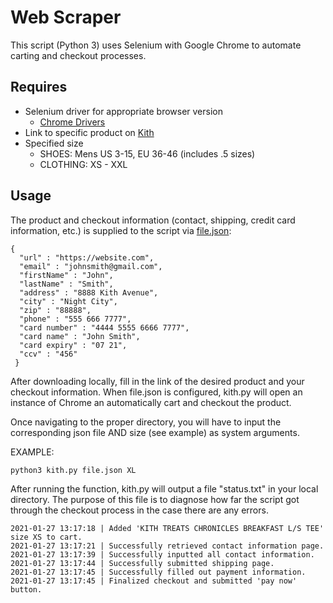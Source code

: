 # Web Scraper

This script (Python 3) uses Selenium with Google Chrome to automate carting and checkout processes.


## Requires
- Selenium driver for appropriate browser version
  - [Chrome Drivers](https://sites.google.com/a/chromium.org/chromedriver/downloads)
- Link to specific product on [Kith](kith.com)
- Specified size
  - SHOES: Mens US 3-15, EU 36-46 (includes .5 sizes)
  - CLOTHING: XS - XXL

## Usage
   The product and checkout information (contact, shipping, credit card information, etc.) is supplied to the script via [file.json](https://github.com/rychao/python-scraper/blob/main/file.json):

```
{
  "url" : "https://website.com",
  "email" : "johnsmith@gmail.com",
  "firstName" : "John",
  "lastName" : "Smith",
  "address" : "8888 Kith Avenue",
  "city" : "Night City",
  "zip" : "88888",
  "phone" : "555 666 7777",
  "card number" : "4444 5555 6666 7777",
  "card name" : "John Smith",
  "card expiry" : "07 21",
  "ccv" : "456"
 }
 ```

 After downloading locally, fill in the link of the desired product and your checkout information. When file.json is configured, kith.py will open an instance of Chrome an automatically cart and checkout the product.

 Once navigating to the proper directory, you will have to input the corresponding json file AND size (see example) as system arguments.

 EXAMPLE:
 ```
 python3 kith.py file.json XL
 ```

 After running the function, kith.py will output a file "status.txt" in your local directory. The purpose of this file is to diagnose how far the script got through the checkout process in the case there are any errors.

 ```
 2021-01-27 13:17:18 | Added 'KITH TREATS CHRONICLES BREAKFAST L/S TEE' size XS to cart.
 2021-01-27 13:17:21 | Successfully retrieved contact information page.
 2021-01-27 13:17:39 | Successfully inputted all contact information.
 2021-01-27 13:17:44 | Successfully submitted shipping page.
 2021-01-27 13:17:45 | Successfully filled out payment information.
 2021-01-27 13:17:45 | Finalized checkout and submitted 'pay now' button.

```
